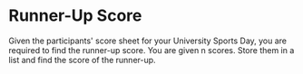 # Runner-Up Score

Given the participants' score sheet for your University Sports Day, you are required to find the runner-up score. You are given n scores. Store them in a list and find the score of the runner-up.
